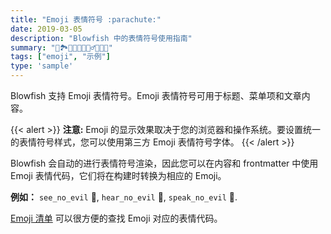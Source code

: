 ```yaml
---
title: "Emoji 表情符号 :parachute:"
date: 2019-03-05
description: "Blowfish 中的表情符号使用指南"
summary: "📖🏞️🧗🏽🐉🧙🏽‍♂️🧚🏽👸"
tags: ["emoji", "示例"]
type: 'sample'
---
```


Blowfish 支持 Emoji 表情符号。Emoji 表情符号可用于标题、菜单项和文章内容。

{{< alert >}}
**注意:** Emoji 的显示效果取决于您的浏览器和操作系统。要设置统一的表情符号样式，您可以使用第三方 Emoji 表情符号字体。
{{< /alert >}}

Blowfish 会自动的进行表情符号渲染，因此您可以在内容和 frontmatter 中使用 Emoji 表情代码，它们将在构建时转换为相应的 Emoji。

**例如：** `see_no_evil` :see_no_evil:, `hear_no_evil` :hear_no_evil:, `speak_no_evil` :speak_no_evil:.

[Emoji 清单](http://www.emoji-cheat-sheet.com/) 可以很方便的查找 Emoji 对应的表情代码。
